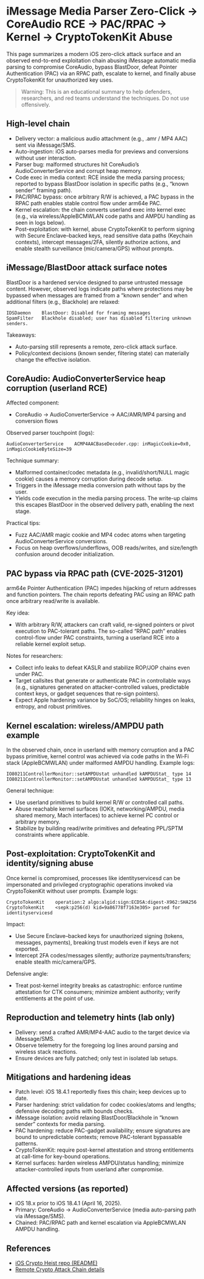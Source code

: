 # iMessage Media Parser Zero-Click → CoreAudio RCE → PAC/RPAC → Kernel → CryptoTokenKit Abuse

This page summarizes a modern iOS zero-click attack surface and an observed end-to-end exploitation chain abusing iMessage automatic media parsing to compromise CoreAudio, bypass BlastDoor, defeat Pointer Authentication (PAC) via an RPAC path, escalate to kernel, and finally abuse CryptoTokenKit for unauthorized key uses.

> Warning: This is an educational summary to help defenders, researchers, and red teams understand the techniques. Do not use offensively.

## High-level chain

- Delivery vector: a malicious audio attachment (e.g., .amr / MP4 AAC) sent via iMessage/SMS.
- Auto-ingestion: iOS auto-parses media for previews and conversions without user interaction.
- Parser bug: malformed structures hit CoreAudio’s AudioConverterService and corrupt heap memory.
- Code exec in media context: RCE inside the media parsing process; reported to bypass BlastDoor isolation in specific paths (e.g., “known sender” framing path).
- PAC/RPAC bypass: once arbitrary R/W is achieved, a PAC bypass in the RPAC path enables stable control flow under arm64e PAC.
- Kernel escalation: the chain converts userland exec into kernel exec (e.g., via wireless/AppleBCMWLAN code paths and AMPDU handling as seen in logs below).
- Post-exploitation: with kernel, abuse CryptoTokenKit to perform signing with Secure Enclave–backed keys, read sensitive data paths (Keychain contexts), intercept messages/2FA, silently authorize actions, and enable stealth surveillance (mic/camera/GPS) without prompts.

## iMessage/BlastDoor attack surface notes

BlastDoor is a hardened service designed to parse untrusted message content. However, observed logs indicate paths where protections may be bypassed when messages are framed from a “known sender” and when additional filters (e.g., Blackhole) are relaxed:

```text
IDSDaemon    BlastDoor: Disabled for framing messages
SpamFilter   Blackhole disabled; user has disabled filtering unknown senders.
```

Takeaways:
- Auto-parsing still represents a remote, zero-click attack surface.
- Policy/context decisions (known sender, filtering state) can materially change the effective isolation.

## CoreAudio: AudioConverterService heap corruption (userland RCE)

Affected component:
- CoreAudio → AudioConverterService → AAC/AMR/MP4 parsing and conversion flows

Observed parser touchpoint (logs):

```text
AudioConverterService    ACMP4AACBaseDecoder.cpp: inMagicCookie=0x0, inMagicCookieByteSize=39
```

Technique summary:
- Malformed container/codec metadata (e.g., invalid/short/NULL magic cookie) causes a memory corruption during decode setup.
- Triggers in the iMessage media conversion path without taps by the user.
- Yields code execution in the media parsing process. The write-up claims this escapes BlastDoor in the observed delivery path, enabling the next stage.

Practical tips:
- Fuzz AAC/AMR magic cookie and MP4 codec atoms when targeting AudioConverterService conversions.
- Focus on heap overflows/underflows, OOB reads/writes, and size/length confusion around decoder initialization.

## PAC bypass via RPAC path (CVE-2025-31201)

arm64e Pointer Authentication (PAC) impedes hijacking of return addresses and function pointers. The chain reports defeating PAC using an RPAC path once arbitrary read/write is available.

Key idea:
- With arbitrary R/W, attackers can craft valid, re-signed pointers or pivot execution to PAC-tolerant paths. The so-called “RPAC path” enables control-flow under PAC constraints, turning a userland RCE into a reliable kernel exploit setup.

Notes for researchers:
- Collect info leaks to defeat KASLR and stabilize ROP/JOP chains even under PAC.
- Target callsites that generate or authenticate PAC in controllable ways (e.g., signatures generated on attacker-controlled values, predictable context keys, or gadget sequences that re-sign pointers).
- Expect Apple hardening variance by SoC/OS; reliability hinges on leaks, entropy, and robust primitives.

## Kernel escalation: wireless/AMPDU path example

In the observed chain, once in userland with memory corruption and a PAC bypass primitive, kernel control was achieved via code paths in the Wi‑Fi stack (AppleBCMWLAN) under malformed AMPDU handling. Example logs:

```text
IO80211ControllerMonitor::setAMPDUstat unhandled kAMPDUStat_ type 14
IO80211ControllerMonitor::setAMPDUstat unhandled kAMPDUStat_ type 13
```

General technique:
- Use userland primitives to build kernel R/W or controlled call paths.
- Abuse reachable kernel surfaces (IOKit, networking/AMPDU, media shared memory, Mach interfaces) to achieve kernel PC control or arbitrary memory.
- Stabilize by building read/write primitives and defeating PPL/SPTM constraints where applicable.

## Post-exploitation: CryptoTokenKit and identity/signing abuse

Once kernel is compromised, processes like identityservicesd can be impersonated and privileged cryptographic operations invoked via CryptoTokenKit without user prompts. Example logs:

```text
CryptoTokenKit    operation:2 algo:algid:sign:ECDSA:digest-X962:SHA256
CryptoTokenKit    <sepk:p256(d) kid=9a86778f7163e305> parsed for identityservicesd
```

Impact:
- Use Secure Enclave–backed keys for unauthorized signing (tokens, messages, payments), breaking trust models even if keys are not exported.
- Intercept 2FA codes/messages silently; authorize payments/transfers; enable stealth mic/camera/GPS.

Defensive angle:
- Treat post-kernel integrity breaks as catastrophic: enforce runtime attestation for CTK consumers; minimize ambient authority; verify entitlements at the point of use.

## Reproduction and telemetry hints (lab only)

- Delivery: send a crafted AMR/MP4-AAC audio to the target device via iMessage/SMS.
- Observe telemetry for the foregoing log lines around parsing and wireless stack reactions.
- Ensure devices are fully patched; only test in isolated lab setups.

## Mitigations and hardening ideas

- Patch level: iOS 18.4.1 reportedly fixes this chain; keep devices up to date.
- Parser hardening: strict validation for codec cookies/atoms and lengths; defensive decoding paths with bounds checks.
- iMessage isolation: avoid relaxing BlastDoor/Blackhole in “known sender” contexts for media parsing.
- PAC hardening: reduce PAC-gadget availability; ensure signatures are bound to unpredictable contexts; remove PAC-tolerant bypassable patterns.
- CryptoTokenKit: require post-kernel attestation and strong entitlements at call-time for key-bound operations.
- Kernel surfaces: harden wireless AMPDU/status handling; minimize attacker-controlled inputs from userland after compromise.

## Affected versions (as reported)

- iOS 18.x prior to iOS 18.4.1 (April 16, 2025).
- Primary: CoreAudio → AudioConverterService (media auto-parsing path via iMessage/SMS).
- Chained: PAC/RPAC path and kernel escalation via AppleBCMWLAN AMPDU handling.

## References

- [iOS Crypto Heist repo (README)](https://github.com/JGoyd/iOS-Attack-Chain-CVE-2025-31200-CVE-2025-31201)
- [Remote Crypto Attack Chain details](https://github.com/JGoyd/iOS-Attack-Chain-CVE-2025-31200-CVE-2025-31201/blob/main/Remote%20Crypto%20Attack%20Chain%20.md)

